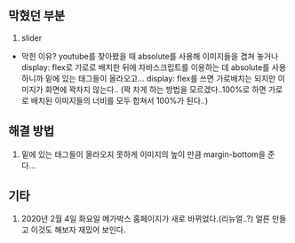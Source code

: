 ## 막혔던 부분
1. slider
  - 막힌 이유? youtube를 찾아봤을 때 absolute를 사용해 이미지들을 겹쳐 놓거나 display: flex로 가로로 배치한 뒤에 자바스크립트를 이용하는 데 absolute를 사용하니까 밑에 있는 태그들이 올라오고... display: flex를 쓰면 가로배치는 되지만 이미지가 화면에 꽉차지 않는다.. (꽉 차게 하는 방법을 모르겠다..100%로 하면 가로로 배치된 이미지들의 너비를 모두 합쳐서 100%가 된다..)

## 해결 방법
1. 밑에 있는 태그들이 올라오지 못하게 이미지의 높이 만큼 margin-bottom을 준다...

## 기타
1. 2020년 2월 4일 화요일 메가박스 홈페이지가 새로 바뀌었다.(리뉴얼..?) 얼른 만들고 이것도 해보자 재밌어 보인다.